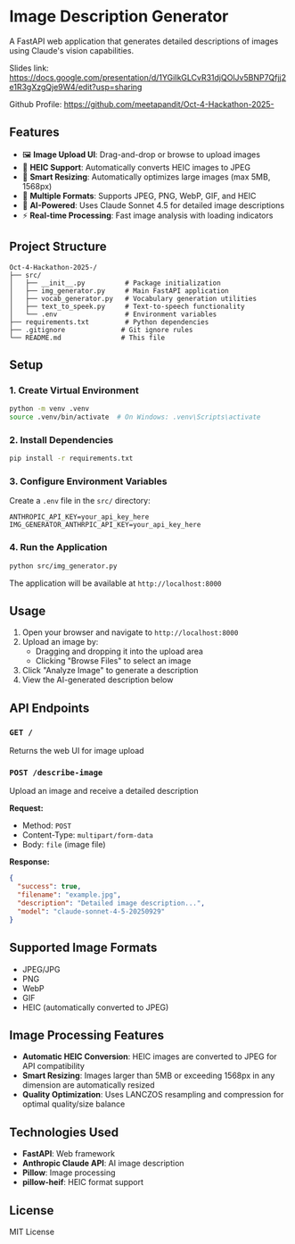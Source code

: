 # Image Description Generator

A FastAPI web application that generates detailed descriptions of images using Claude's vision capabilities.


Slides link: https://docs.google.com/presentation/d/1YGiIkGLCvR31djQOlJv5BNP7Qfjj2e1R3gXzgQje9W4/edit?usp=sharing

Github Profile: https://github.com/meetapandit/Oct-4-Hackathon-2025-
## Features

- 🖼️ **Image Upload UI**: Drag-and-drop or browse to upload images
- 🔄 **HEIC Support**: Automatically converts HEIC images to JPEG
- 📏 **Smart Resizing**: Automatically optimizes large images (max 5MB, 1568px)
- 🎨 **Multiple Formats**: Supports JPEG, PNG, WebP, GIF, and HEIC
- 🤖 **AI-Powered**: Uses Claude Sonnet 4.5 for detailed image descriptions
- ⚡ **Real-time Processing**: Fast image analysis with loading indicators

## Project Structure

```
Oct-4-Hackathon-2025-/
├── src/
│   ├── __init__.py          # Package initialization
│   ├── img_generator.py     # Main FastAPI application
│   ├── vocab_generator.py   # Vocabulary generation utilities
│   ├── text_to_speek.py     # Text-to-speech functionality
│   └── .env                 # Environment variables
├── requirements.txt         # Python dependencies
├── .gitignore              # Git ignore rules
└── README.md               # This file
```

## Setup

### 1. Create Virtual Environment

```bash
python -m venv .venv
source .venv/bin/activate  # On Windows: .venv\Scripts\activate
```

### 2. Install Dependencies

```bash
pip install -r requirements.txt
```

### 3. Configure Environment Variables

Create a `.env` file in the `src/` directory:

```env
ANTHROPIC_API_KEY=your_api_key_here
IMG_GENERATOR_ANTHRPIC_API_KEY=your_api_key_here
```

### 4. Run the Application

```bash
python src/img_generator.py
```

The application will be available at `http://localhost:8000`

## Usage

1. Open your browser and navigate to `http://localhost:8000`
2. Upload an image by:
   - Dragging and dropping it into the upload area
   - Clicking "Browse Files" to select an image
3. Click "Analyze Image" to generate a description
4. View the AI-generated description below

## API Endpoints

### `GET /`
Returns the web UI for image upload

### `POST /describe-image`
Upload an image and receive a detailed description

**Request:**
- Method: `POST`
- Content-Type: `multipart/form-data`
- Body: `file` (image file)

**Response:**
```json
{
  "success": true,
  "filename": "example.jpg",
  "description": "Detailed image description...",
  "model": "claude-sonnet-4-5-20250929"
}
```

## Supported Image Formats

- JPEG/JPG
- PNG
- WebP
- GIF
- HEIC (automatically converted to JPEG)

## Image Processing Features

- **Automatic HEIC Conversion**: HEIC images are converted to JPEG for API compatibility
- **Smart Resizing**: Images larger than 5MB or exceeding 1568px in any dimension are automatically resized
- **Quality Optimization**: Uses LANCZOS resampling and compression for optimal quality/size balance

## Technologies Used

- **FastAPI**: Web framework
- **Anthropic Claude API**: AI image description
- **Pillow**: Image processing
- **pillow-heif**: HEIC format support

## License

MIT License
